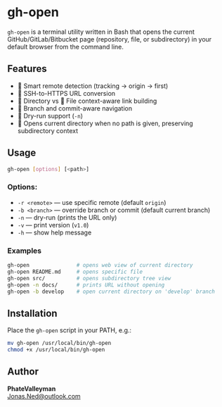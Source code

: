 # gh-open

`gh-open` is a terminal utility written in Bash that opens the current GitHub/GitLab/Bitbucket page (repository, file, or subdirectory) in your default browser from the command line.

## Features

- 🧠 Smart remote detection (tracking → origin → first)
- 🔀 SSH-to-HTTPS URL conversion
- 🌲 Directory vs 📄 File context-aware link building
- 🌿 Branch and commit-aware navigation
- 🧪 Dry-run support (`-n`)
- 🔄 Opens current directory when no path is given, preserving subdirectory context

## Usage

```bash
gh-open [options] [<path>]
```

### Options:

- `-r <remote>` — use specific remote (default `origin`)
- `-b <branch>` — override branch or commit (default current branch)
- `-n` — dry-run (prints the URL only)
- `-v` — print version (`v1.0`)
- `-h` — show help message

### Examples

```bash
gh-open               # opens web view of current directory
gh-open README.md     # opens specific file
gh-open src/          # opens subdirectory tree view
gh-open -n docs/      # prints URL without opening
gh-open -b develop    # open current directory on 'develop' branch
```

## Installation

Place the `gh-open` script in your PATH, e.g.:

```bash
mv gh-open /usr/local/bin/gh-open
chmod +x /usr/local/bin/gh-open
```

## Author

**PhateValleyman**  
Jonas.Ned@outlook.com
